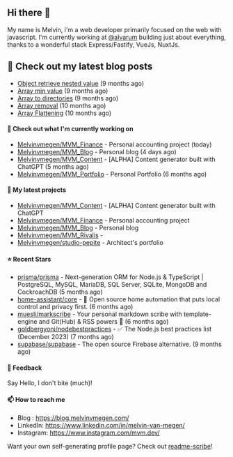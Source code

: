 ## Hi there 👋

My name is Melvin, i'm a web developer primarily focused on the web with javascript.
I'm currently working at [@alvarum](https://alvarum.com/) building just about everything, thanks to a wonderful stack Express/Fastify, VueJs, NuxtJs.

## 📜 Check out my latest blog posts

- [Object retrieve nested value](https://blog.melvinvmegen.com/snippets/object-nested-value) (9 months ago)
- [Array min value](https://blog.melvinvmegen.com/snippets/array-min-value) (9 months ago)
- [Array to directories](https://blog.melvinvmegen.com/snippets/array-directories) (9 months ago)
- [Array removal](https://blog.melvinvmegen.com/snippets/array-removal) (10 months ago)
- [Array Flattening](https://blog.melvinvmegen.com/snippets/flatten-array) (10 months ago)

#### 👷 Check out what I'm currently working on

- [Melvinvmegen/MVM_Finance](https://github.com/Melvinvmegen/MVM_Finance) - Personal accounting project (today)
- [Melvinvmegen/MVM_Blog](https://github.com/Melvinvmegen/MVM_Blog) - Personal blog (4 days ago)
- [Melvinvmegen/MVM_Content](https://github.com/Melvinvmegen/MVM_Content) - [ALPHA] Content generator built with ChatGPT (5 months ago)
- [Melvinvmegen/MVM_Portfolio](https://github.com/Melvinvmegen/MVM_Portfolio) - Personal Portfolio (6 months ago)

#### 🌱 My latest projects

- [Melvinvmegen/MVM_Content](https://github.com/Melvinvmegen/MVM_Content) - [ALPHA] Content generator built with ChatGPT
- [Melvinvmegen/MVM_Finance](https://github.com/Melvinvmegen/MVM_Finance) - Personal accounting project
- [Melvinvmegen/MVM_Blog](https://github.com/Melvinvmegen/MVM_Blog) - Personal blog
- [Melvinvmegen/MVM_Rivalis](https://github.com/Melvinvmegen/MVM_Rivalis) - 
- [Melvinvmegen/studio-pepite](https://github.com/Melvinvmegen/studio-pepite) - Architect&#39;s portfolio

#### ⭐ Recent Stars

- [prisma/prisma](https://github.com/prisma/prisma) - Next-generation ORM for Node.js &amp; TypeScript | PostgreSQL, MySQL, MariaDB, SQL Server, SQLite, MongoDB and CockroachDB (5 months ago)
- [home-assistant/core](https://github.com/home-assistant/core) - :house_with_garden: Open source home automation that puts local control and privacy first. (6 months ago)
- [muesli/markscribe](https://github.com/muesli/markscribe) - Your personal markdown scribe with template-engine and Git(Hub) &amp; RSS powers 📜 (6 months ago)
- [goldbergyoni/nodebestpractices](https://github.com/goldbergyoni/nodebestpractices) - :white_check_mark:  The Node.js best practices list (December 2023) (7 months ago)
- [supabase/supabase](https://github.com/supabase/supabase) - The open source Firebase alternative. (9 months ago)

#### 💬 Feedback

Say Hello, I don't bite (much)!

#### 📫 How to reach me

- Blog : https://blog.melvinvmegen.com/
- LinkedIn: https://www.linkedin.com/in/melvin-van-megen/
- Instagram: https://www.instagram.com/mvm.dev/

Want your own self-generating profile page? Check out [readme-scribe](https://github.com/muesli/readme-scribe)!
